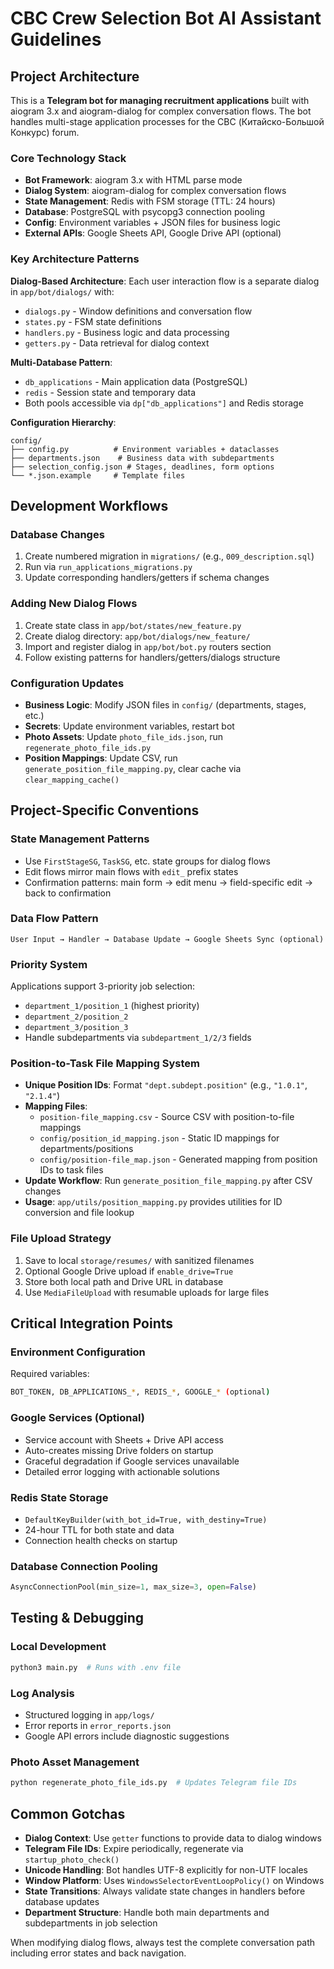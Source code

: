 # CBC Crew Selection Bot AI Assistant Guidelines

## Project Architecture

This is a **Telegram bot for managing recruitment applications** built with aiogram 3.x and aiogram-dialog for complex conversation flows. The bot handles multi-stage application processes for the CBC (Китайско-Большой Конкурс) forum.

### Core Technology Stack
- **Bot Framework**: aiogram 3.x with HTML parse mode
- **Dialog System**: aiogram-dialog for complex conversation flows  
- **State Management**: Redis with FSM storage (TTL: 24 hours)
- **Database**: PostgreSQL with psycopg3 connection pooling
- **Config**: Environment variables + JSON files for business logic
- **External APIs**: Google Sheets API, Google Drive API (optional)

### Key Architecture Patterns

**Dialog-Based Architecture**: Each user interaction flow is a separate dialog in `app/bot/dialogs/` with:
- `dialogs.py` - Window definitions and conversation flow
- `states.py` - FSM state definitions  
- `handlers.py` - Business logic and data processing
- `getters.py` - Data retrieval for dialog context

**Multi-Database Pattern**: 
- `db_applications` - Main application data (PostgreSQL)
- `redis` - Session state and temporary data
- Both pools accessible via `dp["db_applications"]` and Redis storage

**Configuration Hierarchy**:
```
config/
├── config.py          # Environment variables + dataclasses
├── departments.json    # Business data with subdepartments  
├── selection_config.json # Stages, deadlines, form options
└── *.json.example     # Template files
```

## Development Workflows

### Database Changes
1. Create numbered migration in `migrations/` (e.g., `009_description.sql`)
2. Run via `run_applications_migrations.py` 
3. Update corresponding handlers/getters if schema changes

### Adding New Dialog Flows
1. Create state class in `app/bot/states/new_feature.py`
2. Create dialog directory: `app/bot/dialogs/new_feature/`
3. Import and register dialog in `app/bot/bot.py` routers section
4. Follow existing patterns for handlers/getters/dialogs structure

### Configuration Updates
- **Business Logic**: Modify JSON files in `config/` (departments, stages, etc.)
- **Secrets**: Update environment variables, restart bot
- **Photo Assets**: Update `photo_file_ids.json`, run `regenerate_photo_file_ids.py`
- **Position Mappings**: Update CSV, run `generate_position_file_mapping.py`, clear cache via `clear_mapping_cache()`

## Project-Specific Conventions

### State Management Patterns
- Use `FirstStageSG`, `TaskSG`, etc. state groups for dialog flows
- Edit flows mirror main flows with `edit_` prefix states
- Confirmation patterns: main form → edit menu → field-specific edit → back to confirmation

### Data Flow Pattern
```
User Input → Handler → Database Update → Google Sheets Sync (optional)
```

### Priority System
Applications support 3-priority job selection:
- `department_1/position_1` (highest priority)  
- `department_2/position_2`
- `department_3/position_3`
- Handle subdepartments via `subdepartment_1/2/3` fields

### Position-to-Task File Mapping System
- **Unique Position IDs**: Format `"dept.subdept.position"` (e.g., `"1.0.1"`, `"2.1.4"`)
- **Mapping Files**:
  - `position-file_mapping.csv` - Source CSV with position-to-file mappings
  - `config/position_id_mapping.json` - Static ID mappings for departments/positions
  - `config/position-file_map.json` - Generated mapping from position IDs to task files
- **Update Workflow**: Run `generate_position_file_mapping.py` after CSV changes
- **Usage**: `app/utils/position_mapping.py` provides utilities for ID conversion and file lookup

### File Upload Strategy
1. Save to local `storage/resumes/` with sanitized filenames
2. Optional Google Drive upload if `enable_drive=True`
3. Store both local path and Drive URL in database
4. Use `MediaFileUpload` with resumable uploads for large files

## Critical Integration Points

### Environment Configuration
Required variables:
```bash
BOT_TOKEN, DB_APPLICATIONS_*, REDIS_*, GOOGLE_* (optional)
```

### Google Services (Optional)
- Service account with Sheets + Drive API access
- Auto-creates missing Drive folders on startup  
- Graceful degradation if Google services unavailable
- Detailed error logging with actionable solutions

### Redis State Storage
- `DefaultKeyBuilder(with_bot_id=True, with_destiny=True)`
- 24-hour TTL for both state and data
- Connection health checks on startup

### Database Connection Pooling
```python
AsyncConnectionPool(min_size=1, max_size=3, open=False)
```

## Testing & Debugging

### Local Development
```bash
python3 main.py  # Runs with .env file
```

### Log Analysis
- Structured logging in `app/logs/`
- Error reports in `error_reports.json`
- Google API errors include diagnostic suggestions

### Photo Asset Management
```bash
python regenerate_photo_file_ids.py  # Updates Telegram file IDs
```

## Common Gotchas

- **Dialog Context**: Use `getter` functions to provide data to dialog windows
- **Telegram File IDs**: Expire periodically, regenerate via `startup_photo_check()`
- **Unicode Handling**: Bot handles UTF-8 explicitly for non-UTF locales
- **Window Platform**: Uses `WindowsSelectorEventLoopPolicy()` on Windows
- **State Transitions**: Always validate state changes in handlers before database updates
- **Department Structure**: Handle both main departments and subdepartments in job selection

When modifying dialog flows, always test the complete conversation path including error states and back navigation.